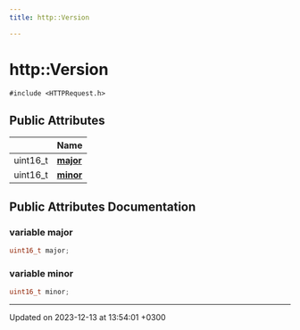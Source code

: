 ```yaml
---
title: http::Version

---
```


# http::Version






`#include <HTTPRequest.h>`

## Public Attributes

|                | Name           |
| -------------- | -------------- |
| uint16_t | **[major](Classes/structhttp_1_1Version.md#variable-major)**  |
| uint16_t | **[minor](Classes/structhttp_1_1Version.md#variable-minor)**  |

## Public Attributes Documentation

### variable major

```cpp
uint16_t major;
```


### variable minor

```cpp
uint16_t minor;
```


-------------------------------

Updated on 2023-12-13 at 13:54:01 +0300